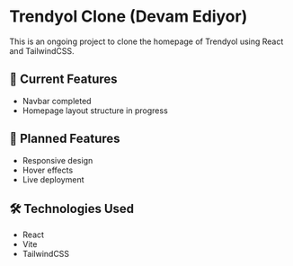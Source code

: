 # Trendyol Clone (Devam Ediyor)

This is an ongoing project to clone the homepage of Trendyol using React and TailwindCSS.

## 🌟 Current Features
- Navbar completed
- Homepage layout structure in progress

## 🚀 Planned Features
- Responsive design
- Hover effects
- Live deployment

## 🛠 Technologies Used
- React
- Vite
- TailwindCSS
